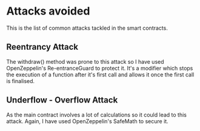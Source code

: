 # Attacks avoided

This is the list of common attacks tackled in the smart contracts.

## Reentrancy Attack

The withdraw() method was prone to this attack so I have used OpenZeppelin's Re-entranceGuard to protect it. It's a modifier which stops the execution of a function after it's first call and allows it once the first call is finalised.

## Underflow - Overflow Attack

As the main contract involves a lot of calculations so it could lead to this attack. Again, I have used OpenZeppelin's SafeMath to secure it. 

